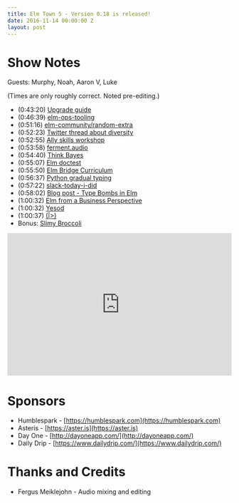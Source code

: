 ```yaml
---
title: Elm Town 5 - Version 0.18 is released!
date: 2016-11-14 00:00:00 Z
layout: post
---
```


# Show Notes
Guests: Murphy, Noah, Aaron V, Luke

(Times are only roughly correct. Noted pre-editing.)

- (0:43:20) [Upgrade guide]()
- (0:46:39) [elm-ops-tooling](https://github.com/NoRedInk/elm-ops-tooling)
- (0:51:16) [elm-community/random-extra](http://package.elm-lang.org/packages/elm-community/random-extra/latest)
- (0:52:23) [Twitter thread about diversity](https://twitter.com/theferocity/status/796372295908519937)
- (0:52:55) [Ally skills workshop](http://geekfeminism.wikia.com/wiki/Allies_training)
- (0:53:58) [ferment.audio](https://github.com/mmckegg/ferment)
- (0:54:40) [Think Bayes](http://www.greenteapress.com/thinkbayes/html/index.html)
- (0:55:07) [Elm doctest](https://github.com/tshm/elm-doctest)
- (0:55:50) [Elm Bridge Curriculum](https://github.com/elmbridge/curriculum)
- (0:56:37) [Python gradual typing](https://docs.python.org/3.6/whatsnew/3.6.html)
- (0:57:22) [slack-today-i-did](https://github.com/NoRedInk/slack-today-i-did)
- (0:58:02) [Blog post - Type Bombs in Elm](http://blog.jenkster.com/2016/11/type-bombs-in-elm.html)
- (1:00:32) [Elm from a Business Perspective](http://www.gizra.com/content/elm-business-perspective/)
- (1:00:32) [Yesod](http://www.yesodweb.com/book)
- (1:00:37) [(|>)](http://package.elm-lang.org/packages/elm-lang/core/latest/Basics#|>)
- Bonus: [Slimy Broccoli](https://twitter.com/avh4/status/796938203152281600)

<iframe src="https://cast.rocks/player/6039/0.18-in-Elm-Town---Episode-5.mp3?episodeTitle=0.18%20in%20Elm%20Town%20-%20Episode%205&podcastTitle=Elm%20Town&episodeDate=November%2014th%2C%202016&imageURL=https%3A%2F%2Fcast.rocks%2Fhosting%2F6039%2Ffeeds%2F8YSE5.jpg&itunesLink=https%3A%2F%2Fitunes.apple.com%2Fus%2Fpodcast%2Felm-town%2Fid1158047037%3Fmt%3D2" style="border: none; min-height: 265px; max-height: 320px; max-width: 558px; min-width: 270px; width: 100%; height: 100%;" scrollbars="no"></iframe>

# Sponsors
- Humblespark - [https://humblespark.com](https://humblespark.com)  
- Asteris - [https://aster.is](https://aster.is)  
- Day One - [http://dayoneapp.com/](http://dayoneapp.com/)  
- Daily Drip - [https://www.dailydrip.com/](https://www.dailydrip.com/)  

# Thanks and Credits
- Fergus Meiklejohn - Audio mixing and editing
